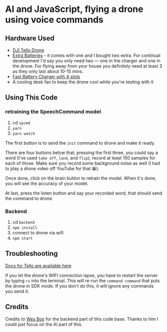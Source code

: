 # AI and JavaScript, flying a drone using voice commands 

## Hardware Used
* [DJI Tello Drone](https://amzn.to/2SvzqON)
* [Extra Batteries](https://amzn.to/2SyV70J) - it comes with one and I bought two extra. For continual development I'd say you only need two — one in the charger and one in the drone. For flying away from your house you definitely need at least 3 as they only last about 10-15 mins.
* [Fast Battery Charger with 4 slots](https://amzn.to/2SAWqwb)
* A cooling desk fan to keep the drone cool while you're testing with it

## Using This Code

### retraining the SpeechCommand model

1. cd `spcmd`
1. `yarn`
1. `yarn watch`

The first button is to send the `init` command to drone and make it ready.

There are four buttons below that, pressing the first three, you could say a word (I've used `take off`, `land`, and `flip`), record at least 150 samples for each of those. Make sure you record some background noise as well (I had to play a drone video off YouTube for that 😁).

Once done, click on the brain button to retrain the model. When it's done, you will see the accuracy of your model.

At last, press the listen button and say your recorded word, that should send the command to drone.

### Backend
1. cd `backend`
1. `npm install`
1. connect to drone via wifi
1. `npm start`


## Troubleshooting

[Docs for Tello are available here](https://dl-cdn.ryzerobotics.com/downloads/tello/20180910/Tello%20SDK%20Documentation%20EN_1.3.pdf)

If you let the drone's WIFI connection lapse, you have to restart the server by typing `rs` into the terminal. This will re-run the `command command` that puts the drone in SDK mode. If you don't do this, it will ignore any commands you send it.

## Credits

Credits to [Wes Bos](https://wesbos.com/) for the backend part of this code base. Thanks to him I could just focus on the AI part of this.